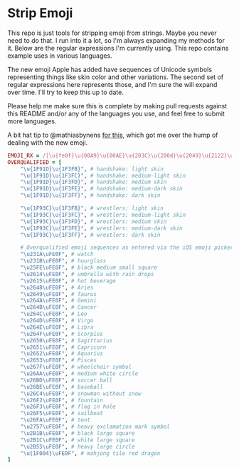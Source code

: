 # Strip Emoji

This repo is just tools for stripping emoji from strings.
Maybe you never need to do that. I run into it a lot, so I'm
always expanding my methods for it. Below are the regular
expressions I'm currently using. This repo contains example
uses in various languages.

The new emoji Apple has added have sequences of Unicode
symbols representing things like skin color and other
variations. The second set of regular expressions here
represents those, and I'm sure the will expand over time.
I'll try to keep this up to date.

Please help me make sure this is complete by making pull
requests against this README and/or any of the languages you
use, and feel free to submit more languages.


A bit hat tip to @mathiasbynens [for
this](https://github.com/mathiasbynens/emoji-test-regex-pattern/blob/main/script/get-sequences.js),
which got me over the hump of dealing with the new emoji.


```ruby
EMOJI_RX = /[\u{fe0f}\u{00A9}\u{00AE}\u{203C}\u{200d}\u{2049}\u{2122}\u{2139}\u{2194}-\u{2199}\u{21A9}-\u{21AA}\u{231A}-\u{231B}\u{2328}\u{23CF}\u{23E9}-\u{23F3}\u{23F8}-\u{23FA}\u{24C2}\u{25AA}-\u{25AB}\u{25B6}\u{25C0}\u{25FB}-\u{25FE}\u{2600}-\u{2604}\u{260E}\u{2611}\u{2614}-\u{2615}\u{2618}\u{261D}\u{2620}\u{2622}-\u{2623}\u{2626}\u{262A}\u{262E}-\u{262F}\u{2638}-\u{263A}\u{2642}-\u{2653}\u{2660}\u{2663}\u{2665}-\u{2666}\u{2668}\u{267B}\u{267F}\u{2692}-\u{2694}\u{2696}-\u{2697}\u{2699}\u{269B}-\u{269C}\u{26A0}-\u{26A1}\u{26AA}-\u{26AB}\u{26B0}-\u{26B1}\u{26BD}-\u{26BE}\u{26C4}-\u{26C5}\u{26C8}\u{26CE}-\u{26CF}\u{26D1}\u{26D3}-\u{26D4}\u{26E9}-\u{26EA}\u{26F0}-\u{26F5}\u{26F7}-\u{26FA}\u{26FD}\u{2702}\u{2705}\u{2708}-\u{270D}\u{270F}\u{2712}\u{2714}\u{2716}\u{271D}\u{2721}\u{2728}\u{2733}-\u{2734}\u{2742}\u{2744}\u{2747}\u{274C}\u{274E}\u{2753}-\u{2755}\u{2757}\u{2763}-\u{2764}\u{2795}-\u{2797}\u{27A1}\u{27B0}\u{27BF}\u{2934}-\u{2935}\u{2B05}-\u{2B07}\u{2B1B}-\u{2B1C}\u{2B50}\u{2B55}\u{3030}\u{303D}\u{3297}\u{3299}\u{1F004}\u{1F0CF}\u{1F170}-\u{1F171}\u{1F17E}-\u{1F17F}\u{1F18E}\u{1F191}-\u{1F19A}\u{1F201}-\u{1F202}\u{1F21A}\u{1F22F}\u{1F232}-\u{1F23A}\u{1F250}-\u{1F251}\u{1F300}-\u{1F321}\u{1F324}-\u{1F393}\u{1F396}-\u{1F397}\u{1F399}-\u{1F39B}\u{1F39E}-\u{1F3F0}\u{1F3F3}-\u{1F3F5}\u{1F3F7}-\u{1F4FD}\u{1F4FF}-\u{1F53D}\u{1F549}-\u{1F54E}\u{1F550}-\u{1F567}\u{1F56F}-\u{1F570}\u{1F573}-\u{1F579}\u{1F587}\u{1F58A}-\u{1F58D}\u{1F590}\u{1F595}-\u{1F596}\u{1F5A5}\u{1F5A8}\u{1F5B1}-\u{1F5B2}\u{1F5BC}\u{1F5C2}-\u{1F5C4}\u{1F5D1}-\u{1F5D3}\u{1F5DC}-\u{1F5DE}\u{1F5E1}\u{1F5E3}\u{1F5EF}\u{1F5F3}\u{1F5FA}-\u{1F64F}\u{1F680}-\u{1F6C5}\u{1F6CB}-\u{1F6D0}\u{1F6E0}-\u{1F6E5}\u{1F6E9}\u{1F6EB}-\u{1F6EC}\u{1F6F0}\u{1F6F3}\u{1F910}-\u{1F918}\u{1f937}\u{1F980}-\u{1F984}\u{1F9C0}]+/.freeze
OVERQUALIFIED = [
    "\u{1F91D}\u{1F3FB}", # handshake: light skin
    "\u{1F91D}\u{1F3FC}", # handshake: medium-light skin
    "\u{1F91D}\u{1F3FD}", # handshake: medium skin
    "\u{1F91D}\u{1F3FE}", # handshake: medium-dark skin
    "\u{1F91D}\u{1F3FF}", # handshake: dark skin

    "\u{1F93C}\u{1F3FB}", # wrestlers: light skin
    "\u{1F93C}\u{1F3FC}", # wrestlers: medium-light skin
    "\u{1F93C}\u{1F3FD}", # wrestlers: medium skin
    "\u{1F93C}\u{1F3FE}", # wrestlers: medium-dark skin
    "\u{1F93C}\u{1F3FF}", # wrestlers: dark skin

    # Overqualified emoji sequences as entered via the iOS emoji picker.
    "\u231A\uFE0F", # watch
    "\u231B\uFE0F", # hourglass
    "\u25FE\uFE0F", # black medium small square
    "\u2614\uFE0F", # umbrella with rain drops
    "\u2615\uFE0F", # hot beverage
    "\u2648\uFE0F", # Aries
    "\u2649\uFE0F", # Taurus
    "\u264A\uFE0F", # Gemini
    "\u264B\uFE0F", # Cancer
    "\u264C\uFE0F", # Leo
    "\u264D\uFE0F", # Virgo
    "\u264E\uFE0F", # Libra
    "\u264F\uFE0F", # Scorpius
    "\u2650\uFE0F", # Sagittarius
    "\u2651\uFE0F", # Capricorn
    "\u2652\uFE0F", # Aquarius
    "\u2653\uFE0F", # Pisces
    "\u267F\uFE0F", # wheelchair symbol
    "\u26AA\uFE0F", # medium white circle
    "\u26BD\uFE0F", # soccer ball
    "\u26BE\uFE0F", # baseball
    "\u26C4\uFE0F", # snowman without snow
    "\u26F2\uFE0F", # fountain
    "\u26F3\uFE0F", # flag in hole
    "\u26F5\uFE0F", # sailboat
    "\u26FA\uFE0F", # tent
    "\u2757\uFE0F", # heavy exclamation mark symbol
    "\u2B1B\uFE0F", # black large square
    "\u2B1C\uFE0F", # white large square
    "\u2B55\uFE0F", # heavy large circle
    "\u{1F004}\uFE0F", # mahjong tile red dragon
]
```